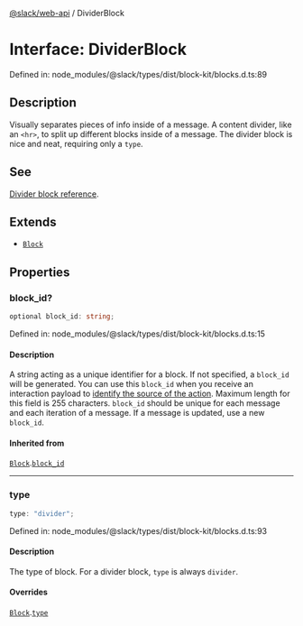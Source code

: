 [@slack/web-api](../index.md) / DividerBlock

# Interface: DividerBlock

Defined in: node\_modules/@slack/types/dist/block-kit/blocks.d.ts:89

## Description

Visually separates pieces of info inside of a message. A content divider, like an `<hr>`, to split up
different blocks inside of a message. The divider block is nice and neat, requiring only a `type`.

## See

[Divider block reference](https://docs.slack.dev/reference/block-kit/blocks/divider-block).

## Extends

- [`Block`](Block.md)

## Properties

### block\_id?

```ts
optional block_id: string;
```

Defined in: node\_modules/@slack/types/dist/block-kit/blocks.d.ts:15

#### Description

A string acting as a unique identifier for a block. If not specified, a `block_id` will be generated.
You can use this `block_id` when you receive an interaction payload to
[identify the source of the action](https://docs.slack.dev/interactivity/handling-user-interaction#payloads).
Maximum length for this field is 255 characters. `block_id` should be unique for each message and each iteration of
a message. If a message is updated, use a new `block_id`.

#### Inherited from

[`Block`](Block.md).[`block_id`](Block.md#block_id)

***

### type

```ts
type: "divider";
```

Defined in: node\_modules/@slack/types/dist/block-kit/blocks.d.ts:93

#### Description

The type of block. For a divider block, `type` is always `divider`.

#### Overrides

[`Block`](Block.md).[`type`](Block.md#type)
